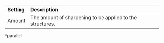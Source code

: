 | Setting    | Description                                               |
| :--------- | :-------------------------------------------------------- |
| Amount | The amount of sharpening to be applied to the structures. |
^parallel